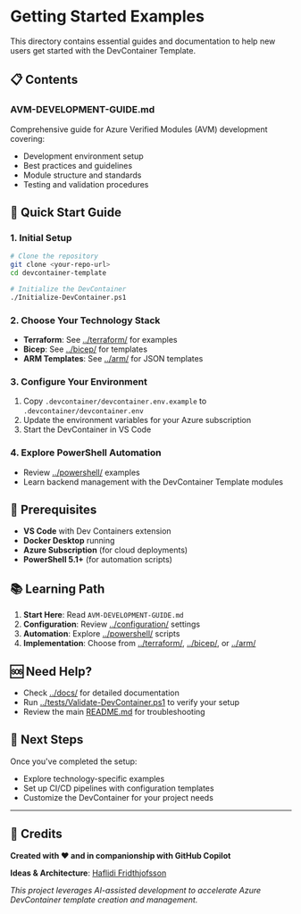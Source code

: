 # Getting Started Examples

This directory contains essential guides and documentation to help new users get started with the DevContainer Template.

## 📋 Contents

### AVM-DEVELOPMENT-GUIDE.md
Comprehensive guide for Azure Verified Modules (AVM) development covering:
- Development environment setup
- Best practices and guidelines
- Module structure and standards
- Testing and validation procedures

## 🚀 Quick Start Guide

### 1. Initial Setup
```bash
# Clone the repository
git clone <your-repo-url>
cd devcontainer-template

# Initialize the DevContainer
./Initialize-DevContainer.ps1
```

### 2. Choose Your Technology Stack
- **Terraform**: See [../terraform/](../terraform/) for examples
- **Bicep**: See [../bicep/](../bicep/) for templates
- **ARM Templates**: See [../arm/](../arm/) for JSON templates

### 3. Configure Your Environment
1. Copy `.devcontainer/devcontainer.env.example` to `.devcontainer/devcontainer.env`
2. Update the environment variables for your Azure subscription
3. Start the DevContainer in VS Code

### 4. Explore PowerShell Automation
- Review [../powershell/](../powershell/) examples
- Learn backend management with the DevContainer Template modules

## 🔧 Prerequisites

- **VS Code** with Dev Containers extension
- **Docker Desktop** running
- **Azure Subscription** (for cloud deployments)
- **PowerShell 5.1+** (for automation scripts)

## 📚 Learning Path

1. **Start Here**: Read `AVM-DEVELOPMENT-GUIDE.md`
2. **Configuration**: Review [../configuration/](../configuration/) settings
3. **Automation**: Explore [../powershell/](../powershell/) scripts
4. **Implementation**: Choose from [../terraform/](../terraform/), [../bicep/](../bicep/), or [../arm/](../arm/)

## 🆘 Need Help?

- Check [../docs/](../docs/) for detailed documentation
- Run [../tests/Validate-DevContainer.ps1](../tests/Validate-DevContainer.ps1) to verify your setup
- Review the main [README.md](../../README.md) for troubleshooting

## 🔗 Next Steps

Once you've completed the setup:
- Explore technology-specific examples
- Set up CI/CD pipelines with configuration templates
- Customize the DevContainer for your project needs

---

## 👥 Credits

**Created with ❤️ and in companionship with GitHub Copilot**

**Ideas & Architecture**: [Haflidi Fridthjofsson](https://github.com/haflidif)

*This project leverages AI-assisted development to accelerate Azure DevContainer template creation and management.*
